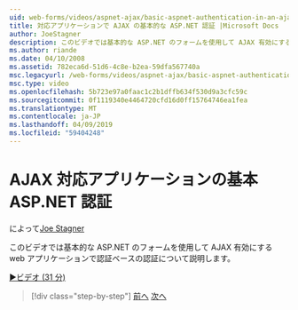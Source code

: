 ```yaml
---
uid: web-forms/videos/aspnet-ajax/basic-aspnet-authentication-in-an-ajax-enabled-application
title: 対応アプリケーションで AJAX の基本的な ASP.NET 認証 |Microsoft Docs
author: JoeStagner
description: このビデオでは基本的な ASP.NET のフォームを使用して AJAX 有効にする web アプリケーションで認証ベースの認証について説明します。
ms.author: riande
ms.date: 04/10/2008
ms.assetid: 782eca6d-51d6-4c8e-b2ea-59dfa567740a
msc.legacyurl: /web-forms/videos/aspnet-ajax/basic-aspnet-authentication-in-an-ajax-enabled-application
msc.type: video
ms.openlocfilehash: 5b723e97a0faac1c2b1dffb634f530d9a3cfc59c
ms.sourcegitcommit: 0f1119340e4464720cfd16d0ff15764746ea1fea
ms.translationtype: MT
ms.contentlocale: ja-JP
ms.lasthandoff: 04/09/2019
ms.locfileid: "59404248"
---
```

# <a name="basic-aspnet-authentication-in-an-ajax-enabled-application"></a>AJAX 対応アプリケーションの基本 ASP.NET 認証

によって[Joe Stagner](https://github.com/JoeStagner)

このビデオでは基本的な ASP.NET のフォームを使用して AJAX 有効にする web アプリケーションで認証ベースの認証について説明します。

[&#9654;ビデオ (31 分)](https://channel9.msdn.com/Blogs/ASP-NET-Site-Videos/basic-aspnet-authentication-in-an-ajax-enabled-application)

> [!div class="step-by-step"]
> [前へ](implement-infinite-data-patterns-in-ajax.md)
> [次へ](how-to-dynamically-change-css-using-the-aspnet-ajax-updatepanel.md)
